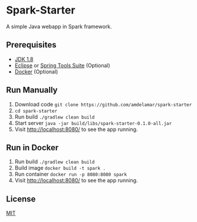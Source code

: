 # Spark-Starter

A simple Java webapp in Spark framework.

## Prerequisites

* [JDK 1.8](https://www.java.com/en/download/faq/develop.xml)
* [Eclipse](https://eclipse.org/downloads/) or [Spring Tools Suite](https://spring.io/tools) (Optional)
* [Docker](https://docs.docker.com/engine/installation/) (Optional)

## Run Manually

1. Download code `git clone https://github.com/amdelamar/spark-starter`
1. `cd spark-starter`
1. Run build `./gradlew clean build`
1. Start server `java -jar build/libs/spark-starter-0.1.0-all.jar`
1. Visit [http://localhost:8080/](http://localhost:8080/) to see the app running.

## Run in Docker

1. Run build `./gradlew clean build`
1. Build image `docker build -t spark .`
1. Run container `docker run -p 8080:8080 spark`
1. Visit [http://localhost:8080/](http://localhost:8080/) to see the app running.

## License

[MIT](/LICENSE)
